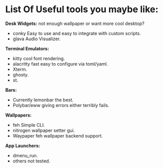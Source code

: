# List Of Useful tools you maybe like:

**Desk Widgets:** 
not enough wallpaper or want more cool desktop?
- conky Easy to use and easy to integrate with custom scripts.
- glava Audio Visualizer.

**Terminal Emulators:**
- kitty cool font rendering.
- alacritty fast easy to configure via toml/yaml.
- Xterm.
- ghosty.
- st.

**Bars:**
- Currently lemonbar the best.
- Polybar/eww giving errors either terribly fails.

**Wallpapers:**
- feh Simple CLI.
- nitrogen wallpaper setter gui.
- Waypaper feh wallpaper backend support.

**App Launchers:**
- dmenu_run.
- others not tested.
